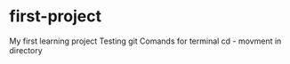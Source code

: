 # first-project

My first learning project
Testing git
Comands for terminal
cd - movment in directory
